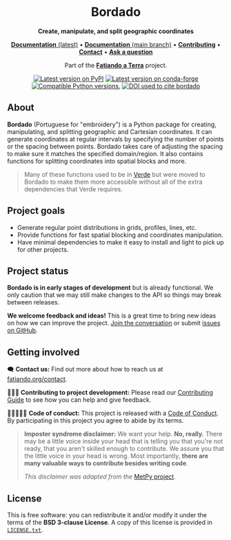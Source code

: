 <h1 align="center">Bordado</h1>

<p align="center"><strong>Create, manipulate, and split geographic coordinates</strong></p>

<p align="center">
<a href="https://www.fatiando.org/bordado"><strong>Documentation</strong> (latest)</a> •
<a href="https://www.fatiando.org/bordado/dev"><strong>Documentation</strong> (main branch)</a> •
<a href="https://github.com/fatiando/bordado/blob/main/CONTRIBUTING.md"><strong>Contributing</strong></a> •
<a href="https://www.fatiando.org/contact/"><strong>Contact</strong></a> •
<a href="https://github.com/orgs/fatiando/discussions"><strong>Ask a question</strong></a>
</p>

<p align="center">
Part of the
<a href="https://www.fatiando.org"><strong>Fatiando a Terra</strong></a>
project.
</p>

<p align="center">
<a href="https://pypi.python.org/pypi/bordado"><img src="http://img.shields.io/pypi/v/bordado.svg?style=flat-square" alt="Latest version on PyPI"></a>
<a href="https://github.com/conda-forge/bordado-feedstock"><img src="https://img.shields.io/conda/vn/conda-forge/bordado.svg?style=flat-square" alt="Latest version on conda-forge"></a>
<a href="https://pypi.python.org/pypi/bordado"><img src="https://img.shields.io/pypi/pyversions/bordado.svg?style=flat-square" alt="Compatible Python versions."></a>
<a href="https://doi.org/10.5281/zenodo.15051755"><img src="https://img.shields.io/badge/doi-10.5281%2Fzenodo.15051755-blue?style=flat-square" alt="DOI used to cite bordado"></a>
</p>

## About

**Bordado**  (Portuguese for "embroidery") is a Python package for creating,
manipulating, and splitting geographic and Cartesian coordinates.
It can generate coordinates at regular intervals by specifying the number of
points or the spacing between points. Bordado takes care of adjusting the
spacing to make sure it matches the specified domain/region. It also contains
functions for splitting coordinates into spatial blocks and more.

> Many of these functions used to be in
> [Verde](https://www.fatiando.org/verde/) but were moved to Bordado to make
> them more accessible without all of the extra dependencies that Verde
> requires.

## Project goals

* Generate regular point distributions in grids, profiles, lines, etc.
* Provide functions for fast spatial blocking and coordinates manipulation.
* Have minimal dependencies to make it easy to install and light to pick up for
  other projects.

## Project status

**Bordado is in early stages of development** but is already functional. We
only caution that we may still make changes to the API so things may break
between releases.

**We welcome feedback and ideas!** This is a great time to bring new ideas on
how we can improve the project.
[Join the conversation](https://www.fatiando.org/contact) or submit
[issues on GitHub](https://github.com/fatiando/bordado/issues).

## Getting involved

🗨️ **Contact us:**
Find out more about how to reach us at
[fatiando.org/contact](https://www.fatiando.org/contact/).

👩🏾‍💻 **Contributing to project development:**
Please read our
[Contributing Guide](https://github.com/fatiando/bordado/blob/main/CONTRIBUTING.md)
to see how you can help and give feedback.

🧑🏾‍🤝‍🧑🏼 **Code of conduct:**
This project is released with a
[Code of Conduct](https://github.com/fatiando/community/blob/main/CODE_OF_CONDUCT.md).
By participating in this project you agree to abide by its terms.

> **Imposter syndrome disclaimer:**
> We want your help. **No, really.** There may be a little voice inside your
> head that is telling you that you're not ready, that you aren't skilled
> enough to contribute. We assure you that the little voice in your head is
> wrong. Most importantly, **there are many valuable ways to contribute besides
> writing code**.
>
> *This disclaimer was adapted from the*
> [MetPy project](https://github.com/Unidata/MetPy).

## License

This is free software: you can redistribute it and/or modify it under the terms
of the **BSD 3-clause License**. A copy of this license is provided in
[`LICENSE.txt`](https://github.com/fatiando/bordado/blob/main/LICENSE.txt).
